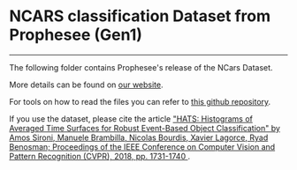 # NCARS classification Dataset from Prophesee (Gen1)
------------------------------------------------------------

The following folder contains Prophesee's release of the NCars Dataset.


More details can be found on [our website](https://www.prophesee.ai/2018/03/13/dataset-n-cars/).

For tools on how to read the files you can refer to [this github repository](https://github.com/prophesee-ai/prophesee-automotive-dataset-toolbox).

If you use the dataset, please cite the article ["HATS: Histograms of Averaged Time Surfaces for Robust Event-Based Object Classification" by Amos Sironi, Manuele Brambilla, Nicolas Bourdis, Xavier Lagorce, Ryad Benosman; Proceedings of the IEEE Conference on Computer Vision and Pattern Recognition (CVPR), 2018, pp. 1731-1740 ](https://openaccess.thecvf.com/content_cvpr_2018/html/Sironi_HATS_Histograms_of_CVPR_2018_paper.html).


